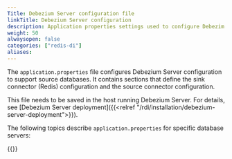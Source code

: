 ```yaml
---
Title: Debezium Server configuration file
linkTitle: Debezium Server configuration
description: Application properties settings used to configure Debezim Server for source database servers
weight: 50
alwaysopen: false
categories: ["redis-di"]
aliases: 
---
```


The `application.properties` file configures Debezium Server configuration to support source databases. It contains sections that define the sink connector (Redis) configuration and the source connector configuration.

This file needs to be saved in the host running Debezium Server.  For details, see [Debezium Server deployment]({{<relref "/rdi/installation/debezium-server-deployment">}}).

The following topics describe `application.properties` for specific database servers:

{{<allchildren style="h2" description="true"/>}}